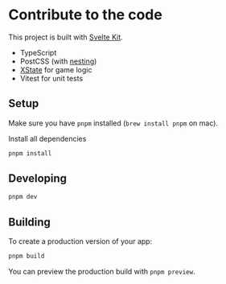 # Contribute to the code

This project is built with [Svelte Kit](https://kit.svelte.dev).

- TypeScript
- PostCSS (with [nesting](https://github.com/csstools/postcss-plugins/tree/main/plugins/postcss-nesting))
- [XState](https://xstate.js.org) for game logic
- Vitest for unit tests

## Setup

Make sure you have `pnpm` installed (`brew install pnpm` on mac).

Install all dependencies

```bash
pnpm install
```

## Developing

```bash
pnpm dev
```

## Building

To create a production version of your app:

```bash
pnpm build
```

You can preview the production build with `pnpm preview`.
